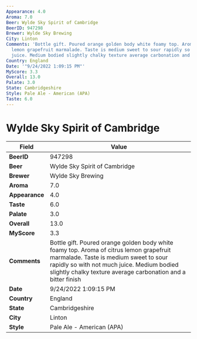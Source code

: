 ```yaml
---
Appearance: 4.0
Aroma: 7.0
Beer: Wylde Sky Spirit of Cambridge
BeerID: 947298
Brewer: Wylde Sky Brewing
City: Linton
Comments: 'Bottle gift. Poured orange golden body white foamy top. Aroma of citrus
  lemon grapefruit marmalade. Taste is medium sweet to sour rapidly so with not much
  juice. Medium bodied slightly chalky texture average carbonation and a bitter finish '
Country: England
Date: '"9/24/2022 1:09:15 PM"'
MyScore: 3.3
Overall: 13.0
Palate: 3.0
State: Cambridgeshire
Style: Pale Ale - American (APA)
Taste: 6.0
---
```


# Wylde Sky Spirit of Cambridge

| Field         | Value |
|---------------|-------|
| **BeerID** | 947298 |
| **Beer** | Wylde Sky Spirit of Cambridge |
| **Brewer** | Wylde Sky Brewing |
| **Aroma** | 7.0 |
| **Appearance** | 4.0 |
| **Taste** | 6.0 |
| **Palate** | 3.0 |
| **Overall** | 13.0 |
| **MyScore** | 3.3 |
| **Comments** | Bottle gift. Poured orange golden body white foamy top. Aroma of citrus lemon grapefruit marmalade. Taste is medium sweet to sour rapidly so with not much juice. Medium bodied slightly chalky texture average carbonation and a bitter finish  |
| **Date** | 9/24/2022 1:09:15 PM |
| **Country** | England |
| **State** | Cambridgeshire |
| **City** | Linton |
| **Style** | Pale Ale - American (APA) |
